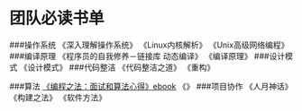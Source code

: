 # 团队必读书单

###操作系统
 《深入理解操作系统》
 《Linux内核解析》
 《Unix高级网络编程》
###编译原理
 《程序员的自我修养－链接库 动态编译》
 《编译原理》
###设计模式
《设计模式》
###代码整洁
《代码整洁之道》
《重构》

###算法
[《编程之法：面试和算法心得》ebook](https://github.com/julycoding/The-Art-Of-Programming-By-July)
《》
###项目协作
《人月神话》
《构建之法》
《软件方法》


